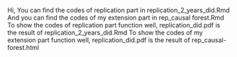 Hi,
You can find the codes of replication part in replication_2_years_did.Rmd
And you can find the codes of my extension part in rep_causal forest.Rmd
To show the codes of replication part function well, replication_did.pdf is the result of replication_2_years_did.Rmd
To show the codes of my extension part function well, replication_did.pdf is the result of rep_causal-forest.html
